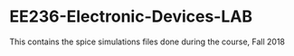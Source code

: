 # EE236-Electronic-Devices-LAB
This contains the spice simulations files done during the course, Fall 2018
